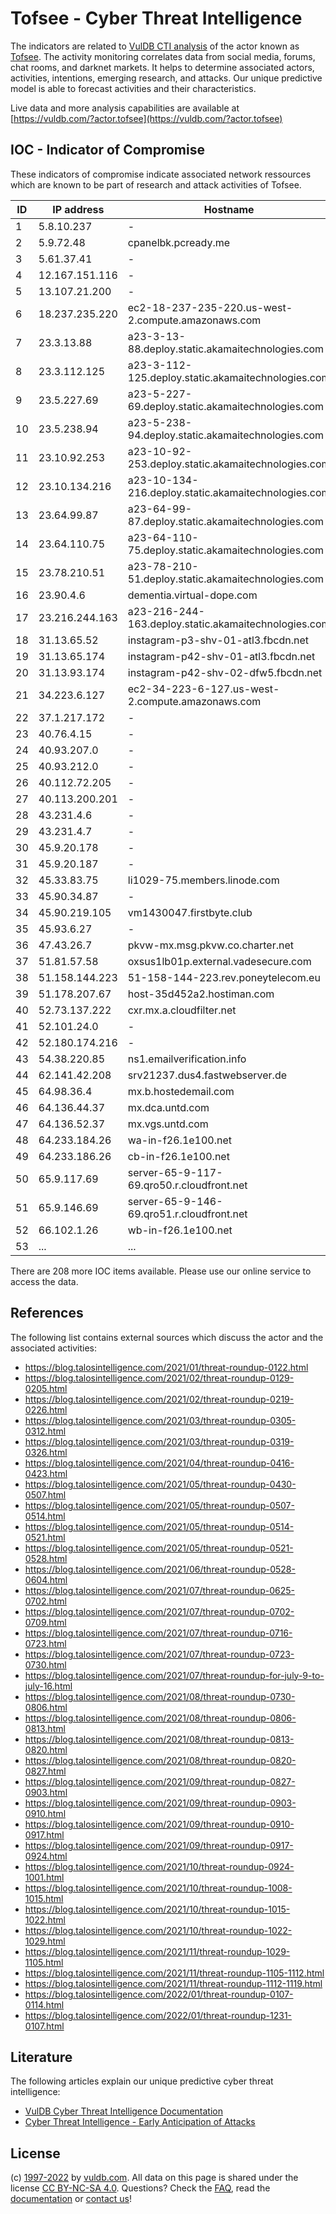 # Tofsee - Cyber Threat Intelligence

The indicators are related to [VulDB CTI analysis](https://vuldb.com/?kb.cti) of the actor known as [Tofsee](https://vuldb.com/?actor.tofsee). The activity monitoring correlates data from social media, forums, chat rooms, and darknet markets. It helps to determine associated actors, activities, intentions, emerging research, and attacks. Our unique predictive model is able to forecast activities and their characteristics.

Live data and more analysis capabilities are available at [https://vuldb.com/?actor.tofsee](https://vuldb.com/?actor.tofsee)

## IOC - Indicator of Compromise

These indicators of compromise indicate associated network ressources which are known to be part of research and attack activities of Tofsee.

ID | IP address | Hostname | Confidence
-- | ---------- | -------- | ----------
1 | 5.8.10.237 | - | High
2 | 5.9.72.48 | cpanelbk.pcready.me | High
3 | 5.61.37.41 | - | High
4 | 12.167.151.116 | - | High
5 | 13.107.21.200 | - | High
6 | 18.237.235.220 | ec2-18-237-235-220.us-west-2.compute.amazonaws.com | Medium
7 | 23.3.13.88 | a23-3-13-88.deploy.static.akamaitechnologies.com | High
8 | 23.3.112.125 | a23-3-112-125.deploy.static.akamaitechnologies.com | High
9 | 23.5.227.69 | a23-5-227-69.deploy.static.akamaitechnologies.com | High
10 | 23.5.238.94 | a23-5-238-94.deploy.static.akamaitechnologies.com | High
11 | 23.10.92.253 | a23-10-92-253.deploy.static.akamaitechnologies.com | High
12 | 23.10.134.216 | a23-10-134-216.deploy.static.akamaitechnologies.com | High
13 | 23.64.99.87 | a23-64-99-87.deploy.static.akamaitechnologies.com | High
14 | 23.64.110.75 | a23-64-110-75.deploy.static.akamaitechnologies.com | High
15 | 23.78.210.51 | a23-78-210-51.deploy.static.akamaitechnologies.com | High
16 | 23.90.4.6 | dementia.virtual-dope.com | High
17 | 23.216.244.163 | a23-216-244-163.deploy.static.akamaitechnologies.com | High
18 | 31.13.65.52 | instagram-p3-shv-01-atl3.fbcdn.net | High
19 | 31.13.65.174 | instagram-p42-shv-01-atl3.fbcdn.net | High
20 | 31.13.93.174 | instagram-p42-shv-02-dfw5.fbcdn.net | High
21 | 34.223.6.127 | ec2-34-223-6-127.us-west-2.compute.amazonaws.com | Medium
22 | 37.1.217.172 | - | High
23 | 40.76.4.15 | - | High
24 | 40.93.207.0 | - | High
25 | 40.93.212.0 | - | High
26 | 40.112.72.205 | - | High
27 | 40.113.200.201 | - | High
28 | 43.231.4.6 | - | High
29 | 43.231.4.7 | - | High
30 | 45.9.20.178 | - | High
31 | 45.9.20.187 | - | High
32 | 45.33.83.75 | li1029-75.members.linode.com | High
33 | 45.90.34.87 | - | High
34 | 45.90.219.105 | vm1430047.firstbyte.club | High
35 | 45.93.6.27 | - | High
36 | 47.43.26.7 | pkvw-mx.msg.pkvw.co.charter.net | High
37 | 51.81.57.58 | oxsus1lb01p.external.vadesecure.com | High
38 | 51.158.144.223 | 51-158-144-223.rev.poneytelecom.eu | High
39 | 51.178.207.67 | host-35d452a2.hostiman.com | High
40 | 52.73.137.222 | cxr.mx.a.cloudfilter.net | High
41 | 52.101.24.0 | - | High
42 | 52.180.174.216 | - | High
43 | 54.38.220.85 | ns1.emailverification.info | High
44 | 62.141.42.208 | srv21237.dus4.fastwebserver.de | High
45 | 64.98.36.4 | mx.b.hostedemail.com | High
46 | 64.136.44.37 | mx.dca.untd.com | High
47 | 64.136.52.37 | mx.vgs.untd.com | High
48 | 64.233.184.26 | wa-in-f26.1e100.net | High
49 | 64.233.186.26 | cb-in-f26.1e100.net | High
50 | 65.9.117.69 | server-65-9-117-69.qro50.r.cloudfront.net | High
51 | 65.9.146.69 | server-65-9-146-69.qro51.r.cloudfront.net | High
52 | 66.102.1.26 | wb-in-f26.1e100.net | High
53 | ... | ... | ...

There are 208 more IOC items available. Please use our online service to access the data.

## References

The following list contains external sources which discuss the actor and the associated activities:

* https://blog.talosintelligence.com/2021/01/threat-roundup-0122.html
* https://blog.talosintelligence.com/2021/02/threat-roundup-0129-0205.html
* https://blog.talosintelligence.com/2021/02/threat-roundup-0219-0226.html
* https://blog.talosintelligence.com/2021/03/threat-roundup-0305-0312.html
* https://blog.talosintelligence.com/2021/03/threat-roundup-0319-0326.html
* https://blog.talosintelligence.com/2021/04/threat-roundup-0416-0423.html
* https://blog.talosintelligence.com/2021/05/threat-roundup-0430-0507.html
* https://blog.talosintelligence.com/2021/05/threat-roundup-0507-0514.html
* https://blog.talosintelligence.com/2021/05/threat-roundup-0514-0521.html
* https://blog.talosintelligence.com/2021/05/threat-roundup-0521-0528.html
* https://blog.talosintelligence.com/2021/06/threat-roundup-0528-0604.html
* https://blog.talosintelligence.com/2021/07/threat-roundup-0625-0702.html
* https://blog.talosintelligence.com/2021/07/threat-roundup-0702-0709.html
* https://blog.talosintelligence.com/2021/07/threat-roundup-0716-0723.html
* https://blog.talosintelligence.com/2021/07/threat-roundup-0723-0730.html
* https://blog.talosintelligence.com/2021/07/threat-roundup-for-july-9-to-july-16.html
* https://blog.talosintelligence.com/2021/08/threat-roundup-0730-0806.html
* https://blog.talosintelligence.com/2021/08/threat-roundup-0806-0813.html
* https://blog.talosintelligence.com/2021/08/threat-roundup-0813-0820.html
* https://blog.talosintelligence.com/2021/08/threat-roundup-0820-0827.html
* https://blog.talosintelligence.com/2021/09/threat-roundup-0827-0903.html
* https://blog.talosintelligence.com/2021/09/threat-roundup-0903-0910.html
* https://blog.talosintelligence.com/2021/09/threat-roundup-0910-0917.html
* https://blog.talosintelligence.com/2021/09/threat-roundup-0917-0924.html
* https://blog.talosintelligence.com/2021/10/threat-roundup-0924-1001.html
* https://blog.talosintelligence.com/2021/10/threat-roundup-1008-1015.html
* https://blog.talosintelligence.com/2021/10/threat-roundup-1015-1022.html
* https://blog.talosintelligence.com/2021/10/threat-roundup-1022-1029.html
* https://blog.talosintelligence.com/2021/11/threat-roundup-1029-1105.html
* https://blog.talosintelligence.com/2021/11/threat-roundup-1105-1112.html
* https://blog.talosintelligence.com/2021/11/threat-roundup-1112-1119.html
* https://blog.talosintelligence.com/2022/01/threat-roundup-0107-0114.html
* https://blog.talosintelligence.com/2022/01/threat-roundup-1231-0107.html

## Literature

The following articles explain our unique predictive cyber threat intelligence:

* [VulDB Cyber Threat Intelligence Documentation](https://vuldb.com/?kb.cti)
* [Cyber Threat Intelligence - Early Anticipation of Attacks](https://www.scip.ch/en/?labs.20201022)

## License

(c) [1997-2022](https://vuldb.com/?kb.changelog) by [vuldb.com](https://vuldb.com/?kb.about). All data on this page is shared under the license [CC BY-NC-SA 4.0](https://creativecommons.org/licenses/by-nc-sa/4.0/). Questions? Check the [FAQ](https://vuldb.com/?kb.faq), read the [documentation](https://vuldb.com/?kb) or [contact us](https://vuldb.com/?contact)!
